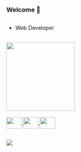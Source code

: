### Welcome 👋

##

- Web Developer

##

<div>
  <a href="https://github.com/MatSilva5">
  <img align="center" height="180em" src="https://github-readme-stats.vercel.app/api?username=MatSilva5&show_icons=true&theme=tokyonight&include_all_commits=true&count_private=true"/>
</div>
  
<div style="display: inline_block"><br>
  <img align="center" height="30" width="40" src='https://cdn.jsdelivr.net/gh/devicons/devicon/icons/angularjs/angularjs-original.svg'>
  <img align="center" height="30" width="40" src='https://cdn.jsdelivr.net/gh/devicons/devicon/icons/typescript/typescript-original.svg'>
  <img align="center" height="30" width="40" src='https://cdn.jsdelivr.net/gh/devicons/devicon/icons/csharp/csharp-original.svg'>
</div>
  
  ##
  
  <div>
    <a href="https://www.linkedin.com/in/matheus-azevedo-silva-49b137214/" target="_blank"><img src="https://img.shields.io/badge/LinkedIn-0077B5?style=for-the-badge&logo=linkedin&logoColor=white"></a>
  </div>
